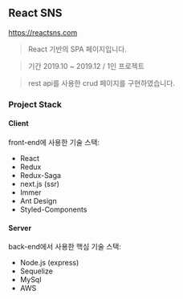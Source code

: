 ## React SNS
https://reactsns.com
> React 기반의 SPA 페이지입니다.

> 기간 2019.10 ~ 2019.12  /  1인 프로젝트

> rest api를 사용한 crud 페이지를 구현하였습니다.




### Project Stack

#### Client

front-end에 사용한 기술 스택:

- React
- Redux
- Redux-Saga
- next.js (ssr)
- Immer
- Ant Design
- Styled-Components

#### Server

back-end에서 사용한 핵심 기술 스택:

- Node.js (express)
- Sequelize
- MySql
- AWS

